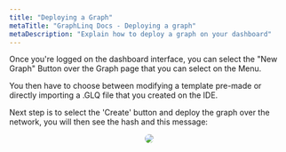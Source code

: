 ```yaml
---
title: "Deploying a Graph"
metaTitle: "GraphLinq Docs - Deploying a graph"
metaDescription: "Explain how to deploy a graph on your dashboard"
---
```


Once you're logged on the dashboard interface, you can select the "New Graph" Button over the Graph page that you can select on the Menu.

You then have to choose between modifying a template pre-made or directly importing a .GLQ file that you created on the IDE.

Next step is to select the 'Create' button and deploy the graph over the network, you will then see the hash and this message:
<center>
<img src="https://graphlinq.io/docs-images/deploy_1.png"
     style="margin-bottom:30px;border-radius:15px;" />
</center>
